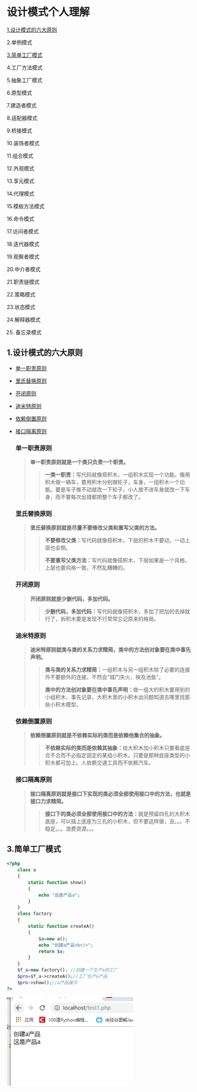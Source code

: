 # 设计模式个人理解

<a href="#Six principles of design pattern">1.设计模式的六大原则</a>

2.单例模式

<a href="#Simple factory mode">3.简单工厂模式</a>

4.工厂方法模式

5.抽象工厂模式

6.原型模式

7.建造者模式

8.适配器模式

9.桥接模式

10.装饰者模式

11.组合模式

12.外观模式

13.享元模式

14.代理模式

15.模板方法模式

16.命令模式

17.访问者模式

18.迭代器模式

19.观察者模式

20.中介者模式

21.职责链模式

22.策略模式

23.状态模式

24.解释器模式

25. 备忘录模式

## <a name="Six principles of design pattern">1.设计模式的六大原则</a>

- <a href="#Principle of single responsibility">单一职责原则</a>

- <a href="#Richter's principle of substitution">里氏替换原则</a>

- <a href="#Opening and closing principle">开闭原则</a>

- <a href="#Dimiter principle">迪米特原则</a>

- <a href="#Principle of Dependence Inversion">依赖倒置原则</a>

- <a href="#Interface isolation principle">接口隔离原则</a>

  ### <a name="Principle of single responsibility">单一职责原则</a>

  > **单一职责原则就是一个类只负责一个职责。**
  >
  > > <b>一类一职责：</b>写代码就像搭积木，一组积木实现一个功能。像用积木做一辆车，要用积木分别做轮子，车身，一组积木一个功能。要是车子推不动就改一下轮子，小人放不进车身就改一下车身，而不要每次出错都把整个车子都改了。

  ### <a name="Richter's principle of substitution">里氏替换原则</a>

  > **里氏替换原则就是尽量不要修改父类和重写父类的方法。**
  >
  > > <b>不要修改父类：</b>写代码就像搭积木，下层的积木不要动，一动上层也会倒。
  > >
  > > <b>不要重写父类方法：</b>写代码就像搭积木，下层如果是一个风格，上层也要风格一致，不然乱糟糟的。

  ### <a name="Opening and closing principle">开闭原则</a>

  > **开闭原则就是少删代码，多加代码。**
  >
  > > <b>少删代码，多加代码：</b>写代码就像搭积木，多加了把加的去掉就行了，拆积木要是发现不行常常忘记原来的格局。

  ### <a name="Dimiter principle">迪米特原则</a>

  > **迪米特原则就类与类的关系力求精简，类中的方法创对象要在类中事先声明。**
  >
  > > <b>类与类的关系力求精简：</b>一组积木与另一组积木除了必要的连接外不要额外的连接，不然会"城门失火，殃及池鱼"。
  > >
  > > <b>类中的方法创对象要在类中事先声明：</b>做一组大的积木要用到的小组积木，事先记录，大积木里的小积木出问题知道去哪里找那些小积木模型。

  ### <a name="Principle of Dependence Inversion">依赖倒置原则</a>

  >**依赖倒置原则就是不依赖实际的类而是依赖他集合的抽象。**
  >
  >> <b>不依赖实际的类而是依赖其抽象：</b>给大积木加小积木只要看底座合不合而不必指定固定的某组小积木。只要是那种底座类型的小积木都可加上。人依赖交通工具而不依赖汽车。

  ### <a name="Interface isolation principle">接口隔离原则</a>

  > **接口隔离原则就是接口下实现的类必须全部使用接口中的方法，也就是接口力求精简。**
  >
  > > <b>接口下的类必须全部使用接口中的方法：</b>就是预留四孔的大积木底座，可以插上底座为三孔的小积木，但不要这样做，丑。。。不稳定。。。浪费资源。。。

  

## <a name="Simple factory mode">3.简单工厂模式</a>

```php
<?php
	class a
	{
		static function show()
        {
			echo "这是产品a";
		}
	}
	class factory
    {
		static function createA()
        {
			$a=new a();
			echo "创建a产品<br/>";
			return $a;
		}
	}
	$f_a=new factory(); //创建一个生产a的工厂
	$pro=$f_a->createA();//工厂生产a产品
	$pro->show();//a产品展示
?>
```





![示例](img/php.PNG)